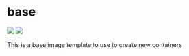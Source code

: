 # base
[![](https://images.microbadger.com/badges/version/combro2k/alpine-base.svg)](https://microbadger.com/images/combro2k/alpine-base "Get your own version badge on microbadger.com")
[![](https://images.microbadger.com/badges/image/combro2k/alpine-base.svg)](https://microbadger.com/images/combro2k/alpine-base "Get your own image badge on microbadger.com")

This is a base image template to use to create new containers
